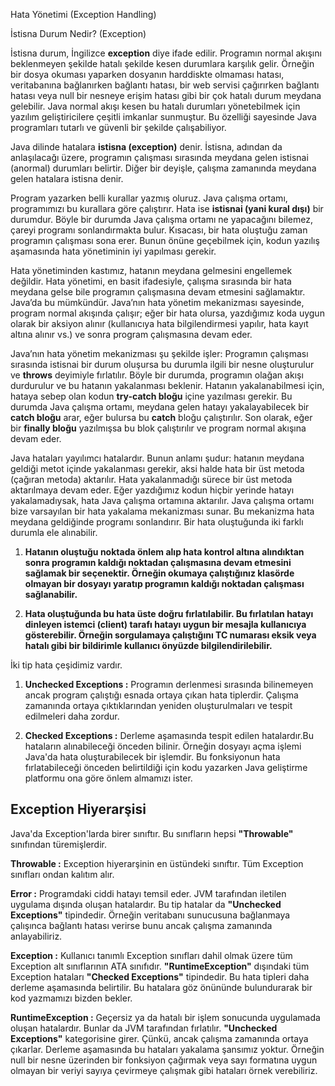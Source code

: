 Hata Yönetimi (Exception Handling)


İstisna Durum Nedir? (Exception)


İstisna durum, İngilizce __exception__ diye ifade edilir. Programın normal akışını beklenmeyen şekilde hatalı şekilde kesen durumlara karşılık gelir. Örneğin bir dosya okuması yaparken dosyanın harddiskte olmaması hatası, veritabanına bağlanırken bağlantı hatası, bir web servisi çağırırken bağlantı hatası veya null bir nesneye erişim hatası gibi bir çok hatalı durum meydana gelebilir. Java normal akışı kesen bu hatalı durumları yönetebilmek için yazılım geliştiricilere çeşitli imkanlar sunmuştur. Bu özelliği sayesinde Java programları tutarlı ve güvenli bir şekilde çalışabiliyor.

Java dilinde hatalara __istisna (exception)__ denir. İstisna, adından da anlaşılacağı üzere, programın çalışması sırasında meydana gelen istisnai (anormal) durumları belirtir. Diğer bir deyişle, çalışma zamanında meydana gelen hatalara istisna denir.

Program yazarken belli kurallar yazmış oluruz. Java çalışma ortamı, programımızı bu kurallara göre çalıştırır. Hata ise __istisnai (yani kural dışı)__ bir durumdur. Böyle bir durumda Java çalışma ortamı ne yapacağını bilemez, çareyi programı sonlandırmakta bulur. Kısacası, bir hata oluştuğu zaman programın çalışması sona erer. Bunun önüne geçebilmek için, kodun yazılış aşamasında hata yönetiminin iyi yapılması gerekir.

Hata yönetiminden kastımız, hatanın meydana gelmesini engellemek değildir. Hata yönetimi, en basit ifadesiyle, çalışma sırasında bir hata meydana gelse bile programın çalışmasına devam etmesini sağlamaktır. Java’da bu mümkündür. Java’nın hata yönetim mekanizması sayesinde, program normal akışında çalışır; eğer bir hata olursa, yazdığımız koda uygun olarak bir aksiyon alınır (kullanıcıya hata bilgilendirmesi yapılır, hata kayıt altına alınır vs.) ve sonra program çalışmasına devam eder.

Java’nın hata yönetim mekanizması şu şekilde işler: Programın çalışması sırasında istisnai bir durum oluşursa bu durumla ilgili bir nesne oluşturulur ve __throws__ deyimiyle fırlatılır. Böyle bir durumda, programın olağan akışı durdurulur ve bu hatanın yakalanması beklenir. Hatanın yakalanabilmesi için, hataya sebep olan kodun __try-catch bloğu__ içine yazılması gerekir. Bu durumda Java çalışma ortamı, meydana gelen hatayı yakalayabilecek bir __catch bloğu__ arar, eğer bulursa bu __catch__ bloğu çalıştırılır. Son olarak, eğer bir __finally bloğu__ yazılmışsa bu blok çalıştırılır ve program normal akışına devam eder.

Java hataları yayılımcı hatalardır. Bunun anlamı şudur: hatanın meydana geldiği metot içinde yakalanması gerekir, aksi halde hata bir üst metoda (çağıran metoda) aktarılır. Hata yakalanmadığı sürece bir üst metoda aktarılmaya devam eder. Eğer yazdığımız kodun hiçbir yerinde hatayı yakalamadıysak, hata Java çalışma ortamına aktarılır. Java çalışma ortamı bize varsayılan bir hata yakalama mekanizması sunar. Bu mekanizma hata meydana geldiğinde programı sonlandırır. Bir hata oluştuğunda iki farklı durumla ele alınabilir.

1. __Hatanın oluştuğu noktada önlem alıp hata kontrol altına alındıktan sonra programın kaldığı noktadan çalışmasına devam etmesini sağlamak bir seçenektir. Örneğin okumaya çalıştığınız klasörde olmayan bir dosyayı yaratıp programın kaldığı noktadan çalışması sağlanabilir.__


2. __Hata oluştuğunda bu hata üste doğru fırlatılabilir. Bu fırlatılan hatayı dinleyen istemci (client) tarafı hatayı uygun bir mesajla kullanıcıya gösterebilir. Örneğin sorgulamaya çalıştığını TC numarası eksik veya hatalı gibi bir bildirimle kullanıcı önyüzde bilgilendirilebilir.__


İki tip hata çeşidimiz vardır.

1. __Unchecked Exceptions :__ Programın derlenmesi sırasında bilinemeyen ancak program çalıştığı esnada ortaya çıkan hata tiplerdir. Çalışma zamanında ortaya çıktıklarından yeniden oluşturulmaları ve tespit edilmeleri daha zordur.


2. __Checked Exceptions :__ Derleme aşamasında tespit edilen hatalardır.Bu hataların alınabileceği önceden bilinir. Örneğin dosyayı açma işlemi Java'da hata oluşturabilecek bir işlemdir. Bu fonksiyonun hata fırlatabileceği önceden belirtildiği için kodu yazarken Java geliştirme platformu ona göre önlem almamızı ister.

## Exception Hiyerarşisi


Java'da Exception'larda birer sınıftır. Bu sınıfların hepsi __"Throwable"__ sınıfından türemişlerdir.

__Throwable :__ Exception hiyerarşinin en üstündeki sınıftır. Tüm Exception sınıfları ondan kalıtım alır.


__Error :__ Programdaki ciddi hatayı temsil eder. JVM tarafından iletilen uygulama dışında oluşan hatalardır. Bu tip hatalar da __"Unchecked Exceptions"__ tipindedir. Örneğin veritabanı sunucusuna bağlanmaya çalışınca bağlantı hatası verirse bunu ancak çalışma zamanında anlayabiliriz.


__Exception :__ Kullanıcı tanımlı Exception sınıfları dahil olmak üzere tüm Exception alt sınıflarının ATA sınıfıdır. __"RuntimeException"__ dışındaki tüm Exception hataları __"Checked Exceptions"__ tipindedir. Bu hata tipleri daha derleme aşamasında belirtilir. Bu hatalara göz önününde bulundurarak bir kod yazmamızı bizden bekler.



__RuntimeException :__ Geçersiz ya da hatalı bir işlem sonucunda uygulamada oluşan hatalardır. Bunlar da JVM tarafından fırlatılır. __"Unchecked Exceptions"__ kategorisine girer. Çünkü, ancak çalışma zamanında ortaya çıkarlar. Derleme aşamasında bu hataları yakalama şansımız yoktur. Örneğin null bir nesne üzerinden bir fonksiyon çağırmak veya sayı formatına uygun olmayan bir veriyi sayıya çevirmeye çalışmak gibi hataları örnek verebiliriz.

